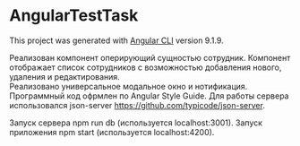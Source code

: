 # AngularTestTask

This project was generated with [Angular CLI](https://github.com/angular/angular-cli) version 9.1.9.

Реализован компонент оперирующий сущностью сотрудник. Компонент отображает список сотрудников с возможностью добавления нового, удаления и редактирования.<br>
Реализовано универсальное модальное окно и нотификация.
Программный код офрмлен по Angular Style Guide. 
Для работы сервера использовался json-server https://github.com/typicode/json-server.

Запуск сервера npm run db (используется localhost:3001).
Запуск приложения npm start (используется localhost:4200).
